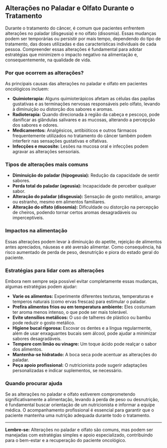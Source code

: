 
## Alterações no Paladar e Olfato Durante o Tratamento

Durante o tratamento do câncer, é comum que pacientes enfrentem alterações no paladar (disgeusia) e no olfato (disosmia). Essas mudanças podem ser temporárias ou persistir por mais tempo, dependendo do tipo de tratamento, das doses utilizadas e das características individuais de cada pessoa. Compreender essas alterações é fundamental para adotar estratégias que minimizem o impacto negativo na alimentação e, consequentemente, na qualidade de vida.

### Por que ocorrem as alterações?

As principais causas das alterações no paladar e olfato em pacientes oncológicos incluem:

- **Quimioterapia:** Alguns quimioterápicos afetam as células das papilas gustativas e as terminações nervosas responsáveis pelo olfato, levando à diminuição ou distorção dos sabores e aromas.
- **Radioterapia:** Quando direcionada à região da cabeça e pescoço, pode danificar as glândulas salivares e as mucosas, alterando a percepção dos sabores e odores.
- **Medicamentos:** Analgésicos, antibióticos e outros fármacos frequentemente utilizados no tratamento do câncer também podem interferir nas sensações gustativas e olfativas.
- **Infecções e mucosite:** Lesões na mucosa oral e infecções podem agravar as alterações sensoriais.

### Tipos de alterações mais comuns

- **Diminuição do paladar (hipogeusia):** Redução da capacidade de sentir sabores.
- **Perda total do paladar (ageusia):** Incapacidade de perceber qualquer sabor.
- **Alteração do paladar (disgeusia):** Sensação de gosto metálico, amargo ou estranho, mesmo em alimentos familiares.
- **Alteração do olfato (disosmia):** Dificuldade ou distorção na percepção de cheiros, podendo tornar certos aromas desagradáveis ou imperceptíveis.

### Impactos na alimentação

Essas alterações podem levar à diminuição do apetite, rejeição de alimentos antes apreciados, náuseas e até aversão alimentar. Como consequência, há risco aumentado de perda de peso, desnutrição e piora do estado geral do paciente.

### Estratégias para lidar com as alterações

Embora nem sempre seja possível evitar completamente essas mudanças, algumas estratégias podem ajudar:

- **Varie os alimentos:** Experimente diferentes texturas, temperaturas e temperos naturais (como ervas frescas) para estimular o paladar.
- **Prefira alimentos frios ou em temperatura ambiente:** Eles costumam ter aroma menos intenso, o que pode ser mais tolerável.
- **Evite utensílios metálicos:** O uso de talheres de plástico ou bambu pode reduzir o gosto metálico.
- **Higiene bucal rigorosa:** Escovar os dentes e a língua regularmente, além de usar enxaguantes bucais sem álcool, pode ajudar a minimizar sabores desagradáveis.
- **Tempere com limão ou vinagre:** Um toque ácido pode realçar o sabor dos alimentos.
- **Mantenha-se hidratado:** A boca seca pode acentuar as alterações do paladar.
- **Peça apoio profissional:** O nutricionista pode sugerir adaptações personalizadas e indicar suplementos, se necessário.

### Quando procurar ajuda

Se as alterações no paladar e olfato estiverem comprometendo significativamente a alimentação, levando à perda de peso ou desnutrição, é fundamental buscar orientação de um nutricionista e informar a equipe médica. O acompanhamento profissional é essencial para garantir que o paciente mantenha uma nutrição adequada durante todo o tratamento.

---

**Lembre-se:** Alterações no paladar e olfato são comuns, mas podem ser manejadas com estratégias simples e apoio especializado, contribuindo para o bem-estar e a recuperação do paciente oncológico.
```
